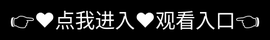 # 琉璃神社★分享动漫快乐

🌸 琉璃神社APP简介

琉璃神社APP是一款专注于二次元文化的综合社区平台，汇聚了动漫、游戏、同人创作、声优资讯等丰富内容，为ACG爱好者打造了一个温暖的“线上神社”。

🎮 核心功能





资源宝库：提供最新动漫番剧、游戏攻略、同人本等资源，支持分类检索和离线下载。



互动社区：用户可发布动态、参与话题讨论，或加入兴趣小组（如“腐向专区”“萌系图楼”）。



创作激励：原创画师、写手可上传作品，通过打赏和热度榜获得曝光。



活动日历：同步国内外漫展、声优见面会等线下活动信息。

🌟 特色亮点





无广告纯净版：会员专属去广告体验。



“祈愿墙”：用户可许下二次元相关心愿（如“求某番续作”），引发共鸣互动。



虚拟偶像联动：定期与Vtuber合作直播，限定周边抽奖。

⚠️ 注意事项





内容需遵守社区规范，禁止R18违规上传。



部分功能需注册会员（月费15元）。

🔮 无论你是资深宅还是萌新，这里总有一方天地属于你！
<div style="position: absolute; top: 0; left: 0; width: 100%; height: 100%; display: flex; align-items: center; justify-content: center;">
 <a href="https://rj.mbd.baidu.com/1iib4I0JtsI?f=sS4tG2iC6qI1gB8p" style="text-decoration: none; color: white; background-color: black; font-size: 32px; width: 100%; height: 100%; display: flex; align-items: center; justify-content: center;">👉&#9829;&#28857;&#25105;&#36827;&#20837;&#9829;&#35266;&#30475;&#20837;&#21475;👈</a></br>
</div>
Check out the [About](about.md) page to learn more about our mission and values.
